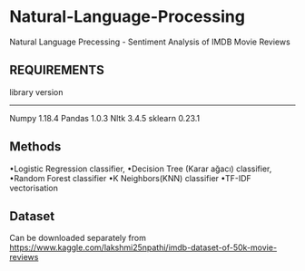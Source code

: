 # Natural-Language-Processing
Natural Language Precessing - Sentiment Analysis of IMDB Movie Reviews

REQUIREMENTS
-------------

library       version
-------       -------
Numpy          1.18.4
Pandas         1.0.3
Nltk           3.4.5
sklearn        0.23.1



Methods
-------
•Logistic Regression classifier,
•Decision Tree (Karar ağacı) classifier,
•Random Forest classifier
•K Neighbors(KNN) classifier
•TF-IDF vectorisation


Dataset
-------
Can be downloaded separately from  https://www.kaggle.com/lakshmi25npathi/imdb-dataset-of-50k-movie-reviews

